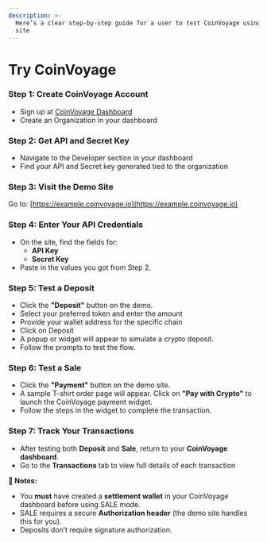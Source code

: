 ```yaml
---
description: >-
  Here’s a clear step-by-step guide for a user to test CoinVoyage using the demo
  site
---
```


# Try CoinVoyage

### Step 1: Create CoinVoyage Account

* Sign up at [CoinVoyage Dashboard](https://dashboard.coinvoyage.io)
* Create an Organization in your dashboard



### Step 2: Get API and Secret Key

* Navigate to the Developer section in your dashboard
* Find your API and Secret key generated tied to the organization



### Step 3: Visit the Demo Site

Go to: [https://example.coinvoyage.io](https://example.coinvoyage.io)



### Step 4: Enter Your API Credentials

* On the site, find the fields for:
  * **API Key**
  * **Secret Key**
* Paste in the values you got from Step 2.



### Step 5: Test a Deposit

* Click the **"Deposit"** button on the demo.
* Select your preferred token and enter the amount
* Provide your wallet address for the specific chain
* Click on Deposit
* A popup or widget will appear to simulate a crypto deposit.
* Follow the prompts to test the flow.



### Step 6: Test a Sale

* Click the **"Payment"** button on the demo site.
* A sample T-shirt order page will appear. Click on **"Pay with Crypto"** to launch the CoinVoyage payment widget.
* Follow the steps in the widget to complete the transaction.



### Step 7: Track Your Transactions

* After testing both **Deposit** and **Sale**, return to your **CoinVoyage dashboard**.
* Go to the **Transactions** tab to view full details of each transaction



**📌 Notes:**

* You **must** have created a **settlement wallet** in your CoinVoyage dashboard before using SALE mode.
* SALE requires a secure **Authorization header** (the demo site handles this for you).
* Deposits don’t require signature authorization.
